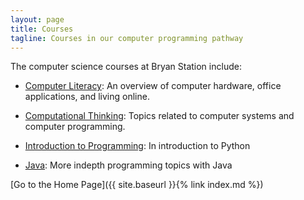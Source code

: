 ```yaml
---
layout: page
title: Courses
tagline: Courses in our computer programming pathway
---
```

The computer science courses at Bryan Station include:

* [Computer Literacy](complit): An overview of computer hardware, 
office applications, and living online.

* [Computational Thinking](compthink): Topics related to computer systems 
and computer programming.

* [Introduction to Programming](introprog): In introduction to Python

* [Java](java): More indepth programming topics with Java

[Go to the Home Page]({{ site.baseurl }}{% link index.md %})
